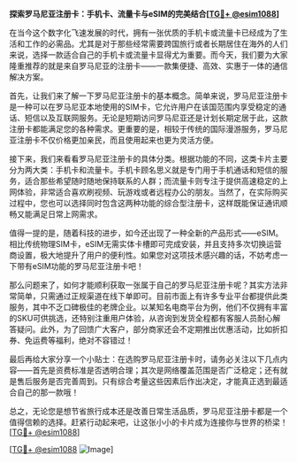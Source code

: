**探索罗马尼亚注册卡：手机卡、流量卡与eSIM的完美结合[[TG💪+ @esim1088](https://t.me/s/esim1088)]**

在当今这个数字化飞速发展的时代，拥有一张优质的手机卡或流量卡已经成为了生活和工作的必需品。尤其是对于那些经常需要跨国旅行或者长期居住在海外的人们来说，选择一款适合自己的手机卡或流量卡显得尤为重要。而今天，我们要为大家隆重推荐的就是来自罗马尼亚的注册卡——一款集便捷、高效、实惠于一体的通信解决方案。

首先，让我们来了解一下罗马尼亚注册卡的基本概念。简单来说，罗马尼亚注册卡是一种可以在罗马尼亚本地使用的SIM卡，它允许用户在该国范围内享受稳定的通话、短信以及互联网服务。无论是短期访问罗马尼亚还是计划长期定居于此，这款注册卡都能满足您的各种需求。更重要的是，相较于传统的国际漫游服务，罗马尼亚注册卡不仅价格更加亲民，而且使用起来也更为灵活方便。

接下来，我们来看看罗马尼亚注册卡的具体分类。根据功能的不同，这类卡片主要分为两大类：手机卡和流量卡。手机卡顾名思义就是专门用于手机通话和短信的服务，适合那些希望随时随地保持联系的人群；而流量卡则专注于提供高速稳定的上网体验，非常适合喜欢刷视频、玩游戏或者远程办公的朋友。当然了，在实际购买过程中，您也可以选择同时包含这两种功能的综合型注册卡，这样既能保证通讯顺畅又能满足日常上网需求。

值得一提的是，随着科技的进步，如今还出现了一种全新的产品形式——eSIM。相比传统物理SIM卡，eSIM无需实体卡槽即可完成安装，并且支持多次切换运营商设置，极大地提升了用户的便利性。如果您对这项技术感兴趣的话，不妨考虑一下带有eSIM功能的罗马尼亚注册卡吧！

那么问题来了，如何才能顺利获取一张属于自己的罗马尼亚注册卡呢？其实方法非常简单，只需通过正规渠道在线下单即可。目前市面上有许多专业平台都提供此类服务，其中不乏口碑极佳的老牌企业。以某知名电商平台为例，他们不仅拥有丰富的SKU可供挑选，还特别注重用户体验，从咨询到发货全程都有客服人员耐心解答疑问。此外，为了回馈广大客户，部分商家还会不定期推出优惠活动，比如折扣券、免运费等福利，绝对不容错过！

最后再给大家分享一个小贴士：在选购罗马尼亚注册卡时，请务必关注以下几点内容——首先是资费标准是否透明合理；其次是网络覆盖范围是否广泛稳定；还有就是售后服务是否完善周到。只有综合考量这些因素后作出决定，才能真正选到最适合自己的那一款哦！

总之，无论您是想节省旅行成本还是改善日常生活品质，罗马尼亚注册卡都是一个值得信赖的选择。赶紧行动起来吧，让这张小小的卡片成为连接你与世界的桥梁！[[TG💪+ @esim1088](https://t.me/s/esim1088)]

[[TG💪+ @esim1088](https://t.me/s/esim1088) ![Image](https://i.postimg.cc/4NQfJmqS/Snipaste-2025-05-13-00-14-12.png)]